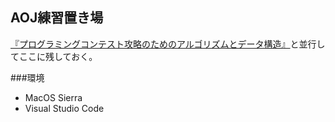 ## AOJ練習置き場

[『プログラミングコンテスト攻略のためのアルゴリズムとデータ構造』](https://book.mynavi.jp/ec/products/detail/id=35408)と並行してここに残しておく。

###環境
- MacOS Sierra
- Visual Studio Code